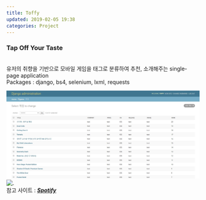 ```yaml
---
title: Toffy
updated: 2019-02-05 19:38
categories: Project
---
```


### Tap Off Your Taste
<br>
유저의 취향을 기반으로 모바일 게임을 태그로 분류하여 추천, 소개해주는 single-page application
<br>
Packages : django, bs4, selenium, lxml, requests

![.](assets/200216.JPG)
![.](https://photos.app.goo.gl/UR3HvtgD4RMQyFEu6)
<br>
참고 사이트 : [**_Spotify_**](https://www.spotify.com/int/why-not-available/)
